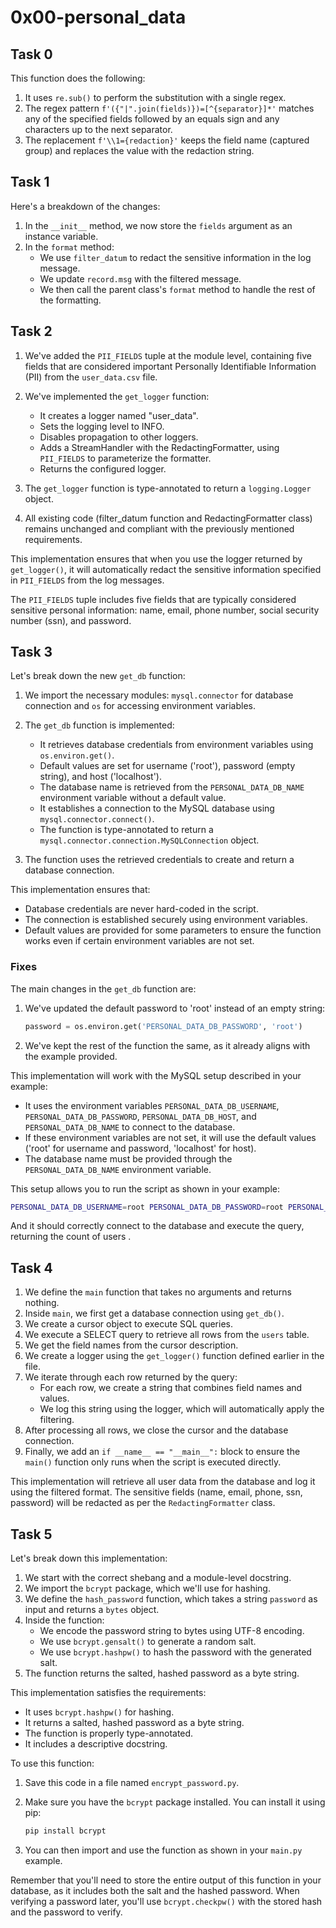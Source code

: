 # 0x00-personal_data

## Task 0

This function does the following:

1. It uses `re.sub()` to perform the substitution with a single regex.
2. The regex pattern `f'({"|".join(fields)})=[^{separator}]*'` matches any of the specified fields followed by an equals sign and any characters up to the next separator.
3. The replacement `f'\\1={redaction}'` keeps the field name (captured group) and replaces the value with the redaction string.

## Task 1

Here's a breakdown of the changes:

1. In the `__init__` method, we now store the `fields` argument as an instance variable.
2. In the `format` method:
   - We use `filter_datum` to redact the sensitive information in the log message.
   - We update `record.msg` with the filtered message.
   - We then call the parent class's `format` method to handle the rest of the formatting.

## Task 2

1. We've added the `PII_FIELDS` tuple at the module level, containing five fields that are considered important Personally Identifiable Information (PII) from the `user_data.csv` file.

2. We've implemented the `get_logger` function:
   - It creates a logger named "user_data".
   - Sets the logging level to INFO.
   - Disables propagation to other loggers.
   - Adds a StreamHandler with the RedactingFormatter, using `PII_FIELDS` to parameterize the formatter.
   - Returns the configured logger.

3. The `get_logger` function is type-annotated to return a `logging.Logger` object.

4. All existing code (filter_datum function and RedactingFormatter class) remains unchanged and compliant with the previously mentioned requirements.

This implementation ensures that when you use the logger returned by `get_logger()`, it will automatically redact the sensitive information specified in `PII_FIELDS` from the log messages.

The `PII_FIELDS` tuple includes five fields that are typically considered sensitive personal information: name, email, phone number, social security number (ssn), and password.

## Task 3

Let's break down the new `get_db` function:

1. We import the necessary modules: `mysql.connector` for database connection and `os` for accessing environment variables.

2. The `get_db` function is implemented:
   - It retrieves database credentials from environment variables using `os.environ.get()`.
   - Default values are set for username ('root'), password (empty string), and host ('localhost').
   - The database name is retrieved from the `PERSONAL_DATA_DB_NAME` environment variable without a default value.
   - It establishes a connection to the MySQL database using `mysql.connector.connect()`.
   - The function is type-annotated to return a `mysql.connector.connection.MySQLConnection` object.

3. The function uses the retrieved credentials to create and return a database connection.

This implementation ensures that:

- Database credentials are never hard-coded in the script.
- The connection is established securely using environment variables.
- Default values are provided for some parameters to ensure the function works even if certain environment variables are not set.

### Fixes

The main changes in the `get_db` function are:

1. We've updated the default password to 'root' instead of an empty string:

   ```python
   password = os.environ.get('PERSONAL_DATA_DB_PASSWORD', 'root')
   ```

2. We've kept the rest of the function the same, as it already aligns with the example provided.

This implementation will work with the MySQL setup described in your example:

- It uses the environment variables `PERSONAL_DATA_DB_USERNAME`, `PERSONAL_DATA_DB_PASSWORD`, `PERSONAL_DATA_DB_HOST`, and `PERSONAL_DATA_DB_NAME` to connect to the database.
- If these environment variables are not set, it will use the default values ('root' for username and password, 'localhost' for host).
- The database name must be provided through the `PERSONAL_DATA_DB_NAME` environment variable.

This setup allows you to run the script as shown in your example:

```bash
PERSONAL_DATA_DB_USERNAME=root PERSONAL_DATA_DB_PASSWORD=root PERSONAL_DATA_DB_HOST=localhost PERSONAL_DATA_DB_NAME=my_db ./main.py
```

And it should correctly connect to the database and execute the query, returning the count of users .

## Task 4

1. We define the `main` function that takes no arguments and returns nothing.
2. Inside `main`, we first get a database connection using `get_db()`.
3. We create a cursor object to execute SQL queries.
4. We execute a SELECT query to retrieve all rows from the `users` table.
5. We get the field names from the cursor description.
6. We create a logger using the `get_logger()` function defined earlier in the file.
7. We iterate through each row returned by the query:
   - For each row, we create a string that combines field names and values.
   - We log this string using the logger, which will automatically apply the filtering.
8. After processing all rows, we close the cursor and the database connection.
9. Finally, we add an `if __name__ == "__main__":` block to ensure the `main()` function only runs when the script is executed directly.

This implementation will retrieve all user data from the database and log it using the filtered format. The sensitive fields (name, email, phone, ssn, password) will be redacted as per the `RedactingFormatter` class.

## Task 5

Let's break down this implementation:

1. We start with the correct shebang and a module-level docstring.
2. We import the `bcrypt` package, which we'll use for hashing.
3. We define the `hash_password` function, which takes a string `password` as input and returns a `bytes` object.
4. Inside the function:
   - We encode the password string to bytes using UTF-8 encoding.
   - We use `bcrypt.gensalt()` to generate a random salt.
   - We use `bcrypt.hashpw()` to hash the password with the generated salt.
5. The function returns the salted, hashed password as a byte string.

This implementation satisfies the requirements:

- It uses `bcrypt.hashpw()` for hashing.
- It returns a salted, hashed password as a byte string.
- The function is properly type-annotated.
- It includes a descriptive docstring.

To use this function:

1. Save this code in a file named `encrypt_password.py`.
2. Make sure you have the `bcrypt` package installed. You can install it using pip:

   ```bash
   pip install bcrypt
   ```

3. You can then import and use the function as shown in your `main.py` example.

Remember that you'll need to store the entire output of this function in your database, as it includes both the salt and the hashed password. When verifying a password later, you'll use `bcrypt.checkpw()` with the stored hash and the password to verify.
